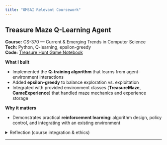 ```yaml
---
title: "OMSAI Relevant Coursework"
---
```


## Treasure Maze Q-Learning Agent
**Course:** CS-370 — Current & Emerging Trends in Computer Science  
**Tech:** Python, Q-learning, epsilon-greedy  <br>
**Code:** 
<a href="projects/cs370-dqn/Murray_Orion_ProjectTwo.html" target="_blank" rel="noopener">
  Treasure Hunt Game Notebook
</a>

**What I built**
- Implemented the **Q-training algorithm** that learns from agent–environment interactions
- Added **epsilon-greedy** to balance exploration vs. exploitation
- Integrated with provided environment classes (**TreasureMaze**, **GameExperience**) that handled maze mechanics and experience storage

**Why it matters**
- Demonstrates practical **reinforcement learning**: algorithm design, policy control, and integrating with an existing environment

<details markdown="1">
<summary>Reflection (course integration & ethics)</summary>

- **What code were you given? What code did you create yourself?**<br>
  In this project I was provided with foundational code that included the environment setup being the maze structure for the TreasureMaze and GameExperience classes. These classes handled the basic mechanics of the game environment such as how the agent interacts with the maze and how experiences are stored for later use. I provided the code responsible for the Q-training algorithm that defined how the agent learned from its interactions with the environment and updating it's memory. I also integrated the epsilon-greedy strategy to balance exploration and exploitation so the agent could learn how to navigate the maze to find the treasure.<br>

- **What do computer scientists do and why does it matter?**<br>
  Computer scientists are problem solvers who use computational methods to find efficient solutions to complex problems. This involves not just coding but also understanding the underlying principles of computation, data management, and software design. It matters because they drive innovation by developing new algorithms, software, and technologies that push the boundaries of what is possible in fields like in this case artificial intelligence.

- **How do I approach a problem as a computer scientist?**<br>
  When approaching a problem as a computer scientist I try to follow a systematic process to ensure that the solution is both effective and efficient. This consists of understaning the clients requirements, planning out the design of the project, and then implementing a iterative product that has been throughly tested. If any feedback is given i try to go back and incorporate those changes.

- **What are my ethical responsibilities to the end user and the organization?**<br>
  My ethical responsibilties to end users and the orginization would be to use secure and transparent methods for processing data. If data isn’t handled responsibly, either the company itself could exploit its customers, or a bad actor could cause a breach. To address this, I would advocate for complete transparency with users about their data, provide an easy and effective way for them to opt out of data usage, and employ robust security measures to store and encrypt user information.
</details>


---
<style>
/* Hide the theme’s header title line on this page only */
header .site-title,            /* Minima & many themes */
.page-header .project-name,    /* Cayman */
.page-title,                   /* Minimal Mistakes page title */
.breadcrumbs { display:none !important; }  /* if your theme shows a title as a breadcrumb */
</style>
